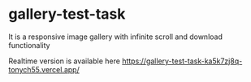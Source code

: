 # gallery-test-task
It is a responsive image gallery with infinite scroll and download functionality

Realtime version is available here https://gallery-test-task-ka5k7zj8q-tonych55.vercel.app/

